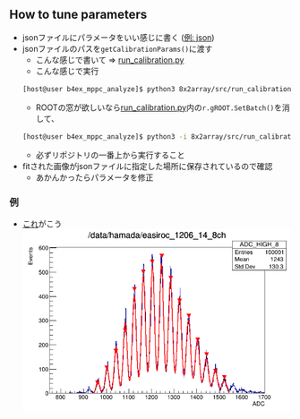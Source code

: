 ## How to tune parameters
- jsonファイルにパラメータをいい感じに書く ([例: json](/8x2array/json/cal_20211206_15_ch4.json))
- jsonファイルのパスを`getCalibrationParams()`に渡す
    - こんな感じで書いて => [run_calibration.py](/8x2array/src/run_calibration.py)
    - こんな感じで実行
    ```bash
    [host@user b4ex_mppc_analyze]$ python3 8x2array/src/run_calibration.py 
    ```
    - ROOTの窓が欲しいなら[run_calibration.py](/8x2array/src/run_calibration.py)内の`r.gROOT.SetBatch()`を消して、
    ```bash
    [host@user b4ex_mppc_analyze]$ python3 -i 8x2array/src/run_calibration.py 
    ```
    - 必ずリポジトリの一番上から実行すること
- fitされた画像がjsonファイルに指定した場所に保存されているので確認
    - あかんかったらパラメータを修正

### 例
- [これ](/8x2array/json/cal_20211206_14_ch8.json)がこう
![ex](/docs/images/example_fitted.png)